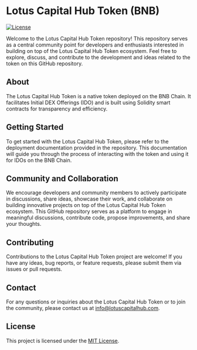 # Lotus Capital Hub Token (BNB)

[![License](https://img.shields.io/badge/License-MIT-blue.svg)](LICENSE)

Welcome to the Lotus Capital Hub Token repository! This repository serves as a central community point for developers and enthusiasts interested in building on top of the Lotus Capital Hub Token ecosystem. Feel free to explore, discuss, and contribute to the development and ideas related to the token on this GitHub repository.

## About

The Lotus Capital Hub Token is a native token deployed on the BNB Chain. It facilitates Initial DEX Offerings (IDO) and is built using Solidity smart contracts for transparency and efficiency.

## Getting Started

To get started with the Lotus Capital Hub Token, please refer to the deployment documentation provided in the repository. This documentation will guide you through the process of interacting with the token and using it for IDOs on the BNB Chain.

## Community and Collaboration

We encourage developers and community members to actively participate in discussions, share ideas, showcase their work, and collaborate on building innovative projects on top of the Lotus Capital Hub Token ecosystem. This GitHub repository serves as a platform to engage in meaningful discussions, contribute code, propose improvements, and share your thoughts.

## Contributing

Contributions to the Lotus Capital Hub Token project are welcome! If you have any ideas, bug reports, or feature requests, please submit them via issues or pull requests. 

## Contact

For any questions or inquiries about the Lotus Capital Hub Token or to join the community, please contact us at info@lotuscapitalhub.com.

## License

This project is licensed under the [MIT License](LICENSE).
